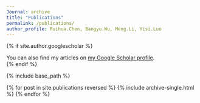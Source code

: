 ```yaml
---
Journal: archive
title: "Publications"
permalink: /publications/
author_profile: Ruihua.Chen, Bangyu.Wu, Meng.Li, Yisi.Luo
---
```




{% if site.author.googlescholar %}
  <div class="wordwrap">You can also find my articles on <a href="{{site.author.googlescholar}}">my Google Scholar profile</a>.</div>
{% endif %}

{% include base_path %}

{% for post in site.publications reversed %}
  {% include archive-single.html %}
{% endfor %}
